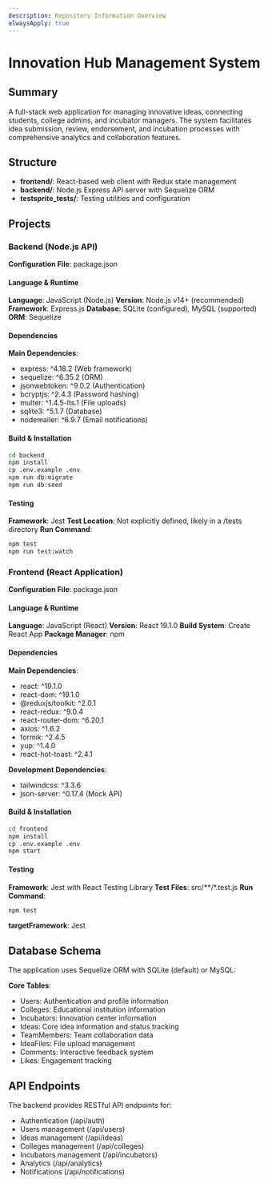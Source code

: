 ```yaml
---
description: Repository Information Overview
alwaysApply: true
---
```


# Innovation Hub Management System

## Summary
A full-stack web application for managing innovative ideas, connecting students, college admins, and incubator managers. The system facilitates idea submission, review, endorsement, and incubation processes with comprehensive analytics and collaboration features.

## Structure
- **frontend/**: React-based web client with Redux state management
- **backend/**: Node.js Express API server with Sequelize ORM
- **testsprite_tests/**: Testing utilities and configuration

## Projects

### Backend (Node.js API)
**Configuration File**: package.json

#### Language & Runtime
**Language**: JavaScript (Node.js)
**Version**: Node.js v14+ (recommended)
**Framework**: Express.js
**Database**: SQLite (configured), MySQL (supported)
**ORM**: Sequelize

#### Dependencies
**Main Dependencies**:
- express: ^4.18.2 (Web framework)
- sequelize: ^6.35.2 (ORM)
- jsonwebtoken: ^9.0.2 (Authentication)
- bcryptjs: ^2.4.3 (Password hashing)
- multer: ^1.4.5-lts.1 (File uploads)
- sqlite3: ^5.1.7 (Database)
- nodemailer: ^6.9.7 (Email notifications)

#### Build & Installation
```bash
cd backend
npm install
cp .env.example .env
npm run db:migrate
npm run db:seed
```

#### Testing
**Framework**: Jest
**Test Location**: Not explicitly defined, likely in a /tests directory
**Run Command**:
```bash
npm test
npm run test:watch
```

### Frontend (React Application)
**Configuration File**: package.json

#### Language & Runtime
**Language**: JavaScript (React)
**Version**: React 19.1.0
**Build System**: Create React App
**Package Manager**: npm

#### Dependencies
**Main Dependencies**:
- react: ^19.1.0
- react-dom: ^19.1.0
- @reduxjs/toolkit: ^2.0.1
- react-redux: ^9.0.4
- react-router-dom: ^6.20.1
- axios: ^1.6.2
- formik: ^2.4.5
- yup: ^1.4.0
- react-hot-toast: ^2.4.1

**Development Dependencies**:
- tailwindcss: ^3.3.6
- json-server: ^0.17.4 (Mock API)

#### Build & Installation
```bash
cd frontend
npm install
cp .env.example .env
npm start
```

#### Testing
**Framework**: Jest with React Testing Library
**Test Files**: src/**/*.test.js
**Run Command**:
```bash
npm test
```

**targetFramework**: Jest

## Database Schema
The application uses Sequelize ORM with SQLite (default) or MySQL:

**Core Tables**:
- Users: Authentication and profile information
- Colleges: Educational institution information
- Incubators: Innovation center information
- Ideas: Core idea information and status tracking
- TeamMembers: Team collaboration data
- IdeaFiles: File upload management
- Comments: Interactive feedback system
- Likes: Engagement tracking

## API Endpoints
The backend provides RESTful API endpoints for:
- Authentication (/api/auth)
- Users management (/api/users)
- Ideas management (/api/ideas)
- Colleges management (/api/colleges)
- Incubators management (/api/incubators)
- Analytics (/api/analytics)
- Notifications (/api/notifications)